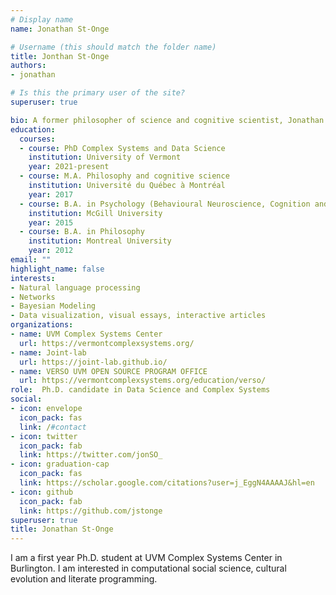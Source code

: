 ```yaml
---
# Display name
name: Jonathan St-Onge

# Username (this should match the folder name)
title: Jonthan St-Onge
authors:
- jonathan

# Is this the primary user of the site?
superuser: true

bio: A former philosopher of science and cognitive scientist, Jonathan St-Onge now purses his interest in computational social science.
education:
  courses:
  - course: PhD Complex Systems and Data Science
    institution: University of Vermont
    year: 2021-present
  - course: M.A. Philosophy and cognitive science
    institution: Université du Québec à Montréal
    year: 2017
  - course: B.A. in Psychology (Behavioural Neuroscience, Cognition and Quantitive Methods)
    institution: McGill University
    year: 2015
  - course: B.A. in Philosophy
    institution: Montreal University
    year: 2012
email: ""
highlight_name: false
interests:
- Natural language processing
- Networks
- Bayesian Modeling
- Data visualization, visual essays, interactive articles
organizations:
- name: UVM Complex Systems Center
  url: https://vermontcomplexsystems.org/
- name: Joint-lab
  url: https://joint-lab.github.io/
- name: VERSO UVM OPEN SOURCE PROGRAM OFFICE
  url: https://vermontcomplexsystems.org/education/verso/
role:  Ph.D. candidate in Data Science and Complex Systems 
social:
- icon: envelope
  icon_pack: fas
  link: /#contact
- icon: twitter
  icon_pack: fab
  link: https://twitter.com/jonSO_
- icon: graduation-cap
  icon_pack: fas
  link: https://scholar.google.com/citations?user=j_EggN4AAAAJ&hl=en
- icon: github
  icon_pack: fab
  link: https://github.com/jstonge
superuser: true
title: Jonathan St-Onge
---
```


I am a first year Ph.D. student at UVM Complex Systems Center in Burlington. I am interested in computational social science, cultural evolution and literate programming. 
